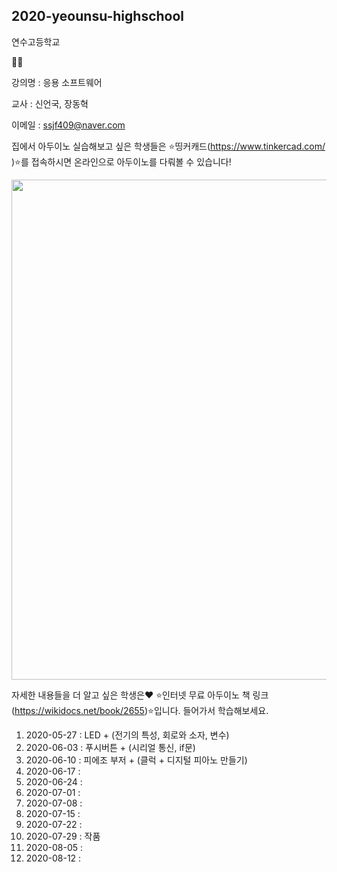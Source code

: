## 2020-yeounsu-highschool

연수고등학교

👨‍💻

강의명 : 응용 소프트웨어

교사 : 신언국, 장동혁

이메일 : ssjf409@naver.com


집에서 아두이노 실습해보고 싶은 학생들은 ⭐띵커캐드(https://www.tinkercad.com/ )⭐를 접속하시면 온라인으로 아두이노를 다뤄볼 수 있습니다!

<img width="800" src="https://user-images.githubusercontent.com/35087350/83359961-c6a16f80-a3b8-11ea-997c-0077420f2219.png">


자세한 내용들을 더 알고 싶은 학생은❤️
⭐인터넷 무료 아두이노 책 링크(https://wikidocs.net/book/2655)⭐입니다. 들어가서 학습해보세요.


1. 2020-05-27 : LED + (전기의 특성, 회로와 소자, 변수) 
2. 2020-06-03 : 푸시버튼 + (시리얼 통신, if문)
3. 2020-06-10 : 피에조 부저 + (클럭 + 디지털 피아노 만들기)
4. 2020-06-17 : 
5. 2020-06-24 : 
6. 2020-07-01 : 
7. 2020-07-08 : 
8. 2020-07-15 : 
9. 2020-07-22 : 
10. 2020-07-29 : 작품 
11. 2020-08-05 : 
12. 2020-08-12 : 
